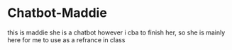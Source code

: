 # Chatbot-Maddie
this is maddie
she is a chatbot
however i cba to finish her,
so she is mainly here for me to use as a refrance in class

